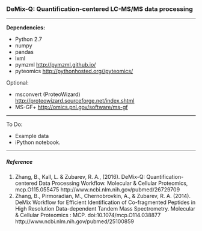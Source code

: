 ### DeMix-Q: Quantification-centered LC-MS/MS data processing
------
__Dependencies:__  

* Python 2.7
* numpy  
* pandas
* lxml  
* pymzml http://pymzml.github.io/  
* pyteomics http://pythonhosted.org//pyteomics/  

Optional:
* msconvert (ProteoWizard) http://proteowizard.sourceforge.net/index.shtml  
* MS-GF+ http://omics.pnl.gov/software/ms-gf

---
To Do:
* Example data
* iPython notebook.

---
##### Reference
<ol> <li> Zhang, B., Kall, L. & Zubarev, R. A., (2016). DeMix-Q: Quantification-centered Data Processing Workflow. Molecular & Cellular Proteomics, mcp.O115.055475  
http://www.ncbi.nlm.nih.gov/pubmed/26729709 </li>

<li>Zhang, B., Pirmoradian, M., Chernobrovkin, A., & Zubarev, R. A. (2014). DeMix Workflow for Efficient Identification of Co-fragmented Peptides in High Resolution Data-dependent Tandem Mass Spectrometry. Molecular & Cellular Proteomics : MCP. doi:10.1074/mcp.O114.038877
http://www.ncbi.nlm.nih.gov/pubmed/25100859</li></ol>
